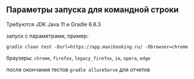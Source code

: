 ## Параметры запуска для командной строки

Требуются JDK Java 11 и Gradle 6.8.3

запуск с параметрами, пример:

`gradle clean test -Durl=https://app.maxibooking.ru/ -Dbrowser=chrome`

браузеры: `chrome`, `firefox`, `legacy_firefox`, `ie`, `opera`, `edge`

после окончания тестов
`gradle allureServe` для отчетов